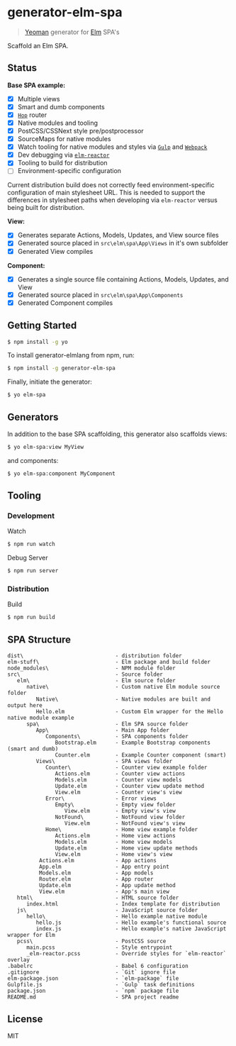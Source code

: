# generator-elm-spa

> [Yeoman](http://yeoman.io) generator for [Elm](http://elm-lang.org/) SPA's

Scaffold an Elm SPA.

## Status

**Base SPA example:**

- [x] Multiple views
- [x] Smart and dumb components
- [x] [`Hop`](http://package.elm-lang.org/packages/sporto/hop/latest) router
- [x] Native modules and tooling
- [x] PostCSS/CSSNext style pre/postprocessor
- [x] SourceMaps for native modules
- [x] Watch tooling for native modules and styles via [`Gulp`](http://gulpjs.com/) and [`Webpack`](https://webpack.github.io/)
- [x] Dev debugging via [`elm-reactor`](https://github.com/elm-lang/elm-reactor)
- [x] Tooling to build for distribution
- [ ] Environment-specific configuration

Current distribution build does not correctly feed environment-specific configuration of main stylesheet URL.  This is needed to support the differences in stylesheet paths when developing via `elm-reactor` versus being built for distribution.

**View:**

- [x] Generates separate Actions, Models, Updates, and View source files
- [x] Generated source placed in `src\elm\spa\App\Views` in it's own subfolder
- [x] Generated View compiles

**Component:**

- [x] Generates a single source file containing Actions, Models, Updates, and View
- [x] Generated source placed in `src\elm\spa\App\Components`
- [x] Generated Component compiles

## Getting Started

```sh
$ npm install -g yo
```

To install generator-elmlang from npm, run:

```sh
$ npm install -g generator-elm-spa
```

Finally, initiate the generator:

```sh
$ yo elm-spa
```

## Generators

In addition to the base SPA scaffolding, this generator also scaffolds views:

```sh
$ yo elm-spa:view MyView
```

and components:

```sh
$ yo elm-spa:component MyComponent
```

## Tooling

### Development

Watch

```sh
$ npm run watch
```

Debug Server

```sh
$ npm run server
```

### Distribution

Build

```sh
$ npm run build
```

## SPA Structure

```
dist\                             - distribution folder
elm-stuff\                        - Elm package and build folder
node_modules\                     - NPM module folder
src\                              - Source folder
   elm\                           - Elm source folder
      native\                     - Custom native Elm module source folder
         Native\                  - Native modules are built and output here
         Hello.elm                - Custom Elm wrapper for the Hello native module example
      spa\                        - Elm SPA source folder
         App\                     - Main App folder
            Components\           - SPA components folder
               Bootstrap.elm      - Example Bootstrap components (smart and dumb)
               Counter.elm        - Example Counter component (smart)
         Views\                   - SPA views folder
            Counter\              - Counter view example folder
               Actions.elm        - Counter view actions
               Models.elm         - Counter view models
               Update.elm         - Counter view update method
               View.elm           - Counter view's view
            Error\                - Error views
               Empty\             - Empty view folder
                  View.elm        - Empty view's view
               NotFound\          - NotFound view folder
                  View.elm        - NotFound view's view
            Home\                 - Home view example folder
               Actions.elm        - Home view actions
               Models.elm         - Home view models
               Update.elm         - Home view update methods
               View.elm           - Home view's view
          Actions.elm             - App actions
          App.elm                 - App entry point
          Models.elm              - App models
          Router.elm              - App router
          Update.elm              - App update method
          View.elm                - App's main view
   html\                          - HTML source folder
      index.html                  - Index template for distribution
   js\                            - JavaScript source folder
      hello\                      - Hello example native module
         hello.js                 - Hello example's functional source
         index.js                 - Hello example's native JavaScript wrapper for Elm
   pcss\                          - PostCSS source
      main.pcss                   - Style entrypoint
      _elm-reactor.pcss           - Override styles for `elm-reactor` overlay
.babelrc                          - Babel 6 configuration
.gitignore                        - `Git` ignore file
elm-package.json                  - `elm-package` file
Gulpfile.js                       - `Gulp` task definitions
package.json                      - `npm` package file
README.md                         - SPA project readme
```

## License

MIT
